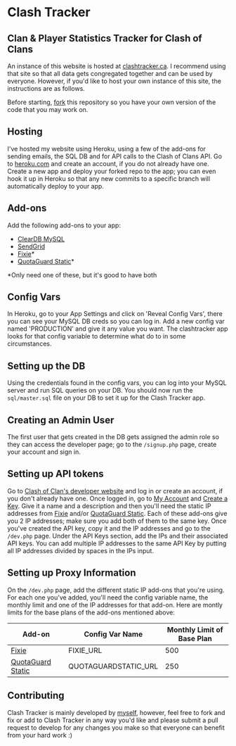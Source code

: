 # Clash Tracker
## Clan &amp; Player Statistics Tracker for Clash of Clans

An instance of this website is hosted at <a href='http://clashtracker.ca'>clashtracker.ca</a>. I recommend using that site so that all data gets congregated together and can be used by everyone. However, if you'd like to host your own instance of this site, the instructions are as follows.

Before starting, <a href='https://help.github.com/articles/fork-a-repo/'>fork</a> this repository so you have your own version of the code that you may work on. 

## Hosting
I've hosted my website using Heroku, using a few of the add-ons for sending emails, the SQL DB and for API calls to the Clash of Clans API. Go to <a href='http://heroku.com'>heroku.com</a> and create an account, if you do not already have one. Create a new app and deploy your forked repo to the app; you can even hook it up in Heroku so that any new commits to a specific branch will automatically deploy to your app.

## Add-ons
Add the following add-ons to your app:
 - <a href='https://elements.heroku.com/addons/cleardb'>ClearDB MySQL</a>
 - <a href='https://elements.heroku.com/addons/sendgrid'>SendGrid</a>
 - <a href='https://elements.heroku.com/addons/fixie'>Fixie</a>*
 - <a href='https://elements.heroku.com/addons/quotaguardstatic'>QuotaGuard Static</a>*

*Only need one of these, but it's good to have both

## Config Vars
In Heroku, go to your App Settings and click on 'Reveal Config Vars', there you can see your MySQL DB creds so you can log in. Add a new config var named 'PRODUCTION' and give it any value you want. The clashtracker app looks for that config variable to determine what do to in some circumstances. 

## Setting up the DB
Using the credentials found in the config vars, you can log into your MySQL server and run SQL queries on your DB. You should now run the `sql/master.sql` file on your DB to set it up for the Clash Tracker app.

## Creating an Admin User
The first user that gets created in the DB gets assigned the admin role so they can access the developer page; go to the `/signup.php` page, create your account and sign in.

## Setting up API tokens
Go to <a href="https://developer.clashofclans.com">Clash of Clan's developer website</a> and log in or create an account, if you don't already have one. Once logged in, go to <a href="https://developer.clashofclans.com/#/account">My Account</a> and <a href="https://developer.clashofclans.com/#/new-key">Create a Key</a>. Give it a name and a description and then you'll need the static IP addresses from <a href="https://dashboard.usefixie.com/#/account">Fixie</a> and/or <a href="https://www.quotaguard.com/dashboard/static">QuotaGuard Static</a>. Each of these add-ons give you 2 IP addresses; make sure you add both of them to the same key. 
Once you've created the API key, copy it and the IP addresses and go to the `/dev.php` page. Under the API Keys section, add the IPs and their associated API keys. You can add multiple IP addresses to the same API Key by putting all IP addresses divided by spaces in the IPs input.

## Setting up Proxy Information
On the `/dev.php` page, add the different static IP add-ons that you're using. For each one you've added, you'll need the config variable name, the monthly limit and one of the IP addresses for that add-on. Here are montly limits for the base plans of the add-ons mentioned above:

Add-on | Config Var Name | Monthly Limit of Base Plan
------------ | ------------ | -------------
<a href='https://elements.heroku.com/addons/fixie'>Fixie</a> | FIXIE_URL | 500
<a href='https://elements.heroku.com/addons/quotaguardstatic'>QuotaGuard Static</a> | QUOTAGUARDSTATIC_URL | 250

## Contributing
Clash Tracker is mainly developed by <a href="https://github.com/alexinman">myself</a>, however, feel free to fork and fix or add to Clash Tracker in any way you'd like and please submit a pull request to develop for any changes you make so that everyone can benefit from your hard work :)